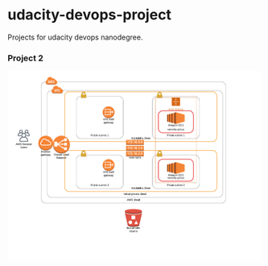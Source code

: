 # udacity-devops-project
Projects for udacity  devops  nanodegree.


### Project 2

![AWS projec solution diagram](images/udacity-project-2.png "Project diagram")
